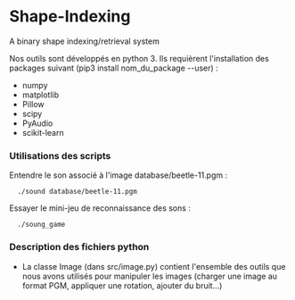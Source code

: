 # Shape-Indexing
A binary shape indexing/retrieval system

Nos outils sont développés en python 3. Ils requièrent l'installation des packages suivant (pip3 install nom_du_package --user) : 
  - numpy
  - matplotlib
  - Pillow
  - scipy
  - PyAudio
  - scikit-learn

### Utilisations des scripts

Entendre le son associé à l'image database/beetle-11.pgm :
```
  ./sound database/beetle-11.pgm
```

Essayer le mini-jeu de reconnaissance des sons : 
```
  ./soung_game
```

### Description des fichiers python

- La classe Image (dans src/image.py) contient l'ensemble des outils que nous avons utilisés pour manipuler les images (charger une image au format PGM, appliquer une rotation, ajouter du bruit...)
